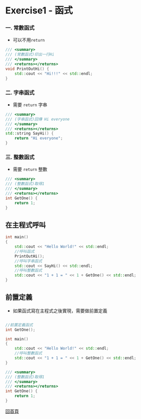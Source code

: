# Exercise1 - 函式

### 一. 常數函式
- 可以不用`return`

```Cpp
/// <summary>
/// (常數函式)印出一行Hi
/// </summary>
/// <returns></returns>
void PrintOutHi() {
	std::cout << "Hi!!!" << std::endl;
}
```

### 二. 字串函式
- 需要 `return` 字串

```Cpp
/// <summary>
/// (字串函式)回傳 Hi everyone
/// </summary>
/// <returns></returns>
std::string SayHi() {
	return "Hi everyone";
}
```

### 三. 整數函式
- 需要 `return` 整數

```Cpp
/// <summary>
/// (整數函式)取得1
/// </summary>
/// <returns></returns>
int GetOne() {
	return 1;
}
```

## 在主程式呼叫
```Cpp
int main()
{
	std::cout << "Hello World!" << std::endl;
	//呼叫函式
	PrintOutHi();
	//呼叫字串函式
	std::cout << SayHi() << std::endl;
	//呼叫整數函式
	std::cout << "1 + 1 = " << 1 + GetOne() << std::endl;
}
```

## 前置定義
- 如果函式寫在主程式之後實現，需要做前置定義
```Cpp

//前置定義函式
int GetOne();

int main()
{
	std::cout << "Hello World!" << std::endl;
	//呼叫整數函式
	std::cout << "1 + 1 = " << 1 + GetOne() << std::endl;
}

/// <summary>
/// (整數函式)取得1
/// </summary>
/// <returns></returns>
int GetOne() {
	return 1;
}
```

[回首頁](https://github.com/LINDuke-Lin/Cpp-Exercise)